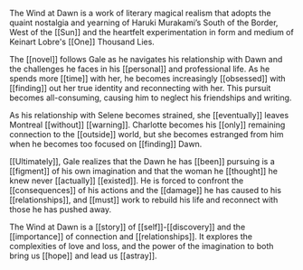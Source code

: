 The Wind at Dawn is a work of literary magical realism that adopts the quaint nostalgia and yearning of Haruki Murakami’s South of the Border, West of the [[Sun]] and the heartfelt experimentation in form and medium of Keinart Lobre's [[One]] Thousand Lies.

The [[novel]] follows Gale as he navigates his relationship with Dawn and the challenges he faces in his [[personal]] and professional life. As he spends more [[time]] with her, he becomes increasingly [[obsessed]] with [[finding]] out her true identity and reconnecting with her. This pursuit becomes all-consuming, causing him to neglect his friendships and writing.

As his relationship with Selene becomes strained, she [[eventually]] leaves Montreal [[without]] [[warning]]. Charlotte becomes his [[only]] remaining connection to the [[outside]] world, but she becomes estranged from him when he becomes too focused on [[finding]] Dawn.

[[Ultimately]], Gale realizes that the Dawn he has [[been]] pursuing is a [[figment]] of his own imagination and that the woman he [[thought]] he knew never [[actually]] [[existed]]. He is forced to confront the [[consequences]] of his actions and the [[damage]] he has caused to his [[relationships]], and [[must]] work to rebuild his life and reconnect with those he has pushed away.

The Wind at Dawn is a [[story]] of [[self]]-[[discovery]] and the [[importance]] of connection and [[relationships]]. It explores the complexities of love and loss, and the power of the imagination to both bring us [[hope]] and lead us [[astray]].

